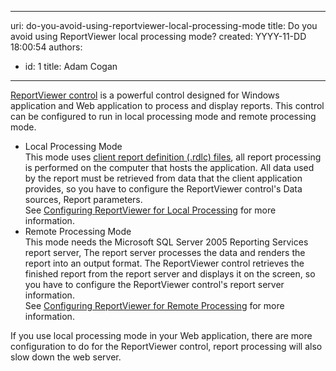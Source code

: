 

---
uri: do-you-avoid-using-reportviewer-local-processing-mode
title: Do you avoid using ReportViewer local processing mode?
created: YYYY-11-DD 18:00:54
authors:
  - id: 1
    title: Adam Cogan
---




<span class='intro'> <p><a href="https&#58;//www.ssw.com.au/ssw/redirect/msdn/ReportViewerControl.htm">ReportViewer control</a>&#160;is a powerful control designed for Windows application and Web application to process and display reports. This control can be configured to run in local processing mode and remote processing mode.​​​<br></p> </span>

<ul><li>​Local Processing Mode<br>This mode uses&#160;<a href="https&#58;//www.ssw.com.au/ssw/redirect/msdn/CreatingClientReportDefinition.htm">client report definition (.rdlc) files</a>, all report processing is performed on the computer that hosts the application. All data used by the report must be retrieved from data that the client application provides, so you have to configure the ReportViewer control's Data sources, Report parameters.<br>See&#160;<a href="https&#58;//www.ssw.com.au/ssw/redirect/msdn/ConfiguringReportViewer.htm">Configuring ReportViewer for Local Processing</a>&#160;for more information.</li><li>Remote Processing Mode<br>This mode needs the Microsoft SQL Server 2005 Reporting Services report server, The report server processes the data and renders the report into an output format. The ReportViewer control retrieves the finished report from the report server and displays it on the screen, so you have to configure the ReportViewer control's report server information.&#160;<br>See&#160;<a href="https&#58;//www.ssw.com.au/ssw/redirect/msdn/ConfiguringReportViewerforRemotProcessing.htm">Configuring ReportViewer for Remote Processing</a>&#160;for more information.</li></ul><p>If you use local processing mode in your Web application, there are more configuration to do for the ReportViewer control, report processing will also slow down the web server. </p><p><br></p>


